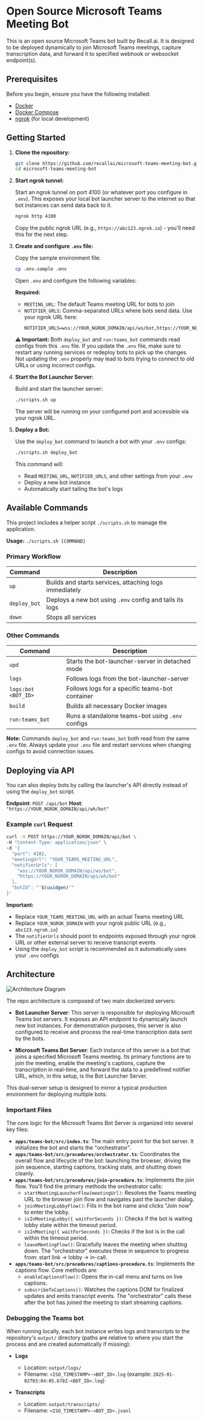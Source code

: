 # Open Source Microsoft Teams Meeting Bot

This is an open source Microsoft Teams bot built by Recall.ai. It is designed to be deployed dynamically to join Microsoft Teams meetings, capture transcription data, and forward it to specified webhook or websocket endpoint(s).

## Prerequisites

Before you begin, ensure you have the following installed:

- [Docker](https://docs.docker.com/get-docker/)
- [Docker Compose](https://docs.docker.com/compose/install/)
- [ngrok](https://ngrok.com/download) (for local development)

## Getting Started

1.  **Clone the repository:**

    ```bash
    git clone https://github.com/recallai/microsoft-teams-meeting-bot.git
    cd microsoft-teams-meeting-bot
    ```

2.  **Start ngrok tunnel:**

    Start an ngrok tunnel on port 4100 (or whatever port you configure in `.env`). This exposes your local bot launcher server to the internet so that bot instances can send data back to it.

    ```bash
    ngrok http 4100
    ```

    Copy the public ngrok URL (e.g., `https://abc123.ngrok.io`) - you'll need this for the next step.

3.  **Create and configure `.env` file:**

    Copy the sample environment file:

    ```bash
    cp .env.sample .env
    ```

    Open `.env` and configure the following variables:

    **Required:**

    - `MEETING_URL`: The default Teams meeting URL for bots to join
    - `NOTIFIER_URLS`: Comma-separated URLs where bots send data. Use your ngrok URL here:
      ```
      NOTIFIER_URLS=wss://YOUR_NGROK_DOMAIN/api/ws/bot,https://YOUR_NGROK_DOMAIN/api/wh/bot
      ```

    **⚠️ Important:** Both `deploy_bot` and `run:teams_bot` commands read configs from this `.env` file. If you update the `.env` file, make sure to restart any running services or redeploy bots to pick up the changes. Not updating the `.env` properly may lead to bots trying to connect to old URLs or using incorrect configs.

4.  **Start the Bot Launcher Server:**

    Build and start the launcher server:

    ```bash
    ./scripts.sh up
    ```

    The server will be running on your configured port and accessible via your ngrok URL.

5.  **Deploy a Bot:**

    Use the `deploy_bot` command to launch a bot with your `.env` configs:

    ```bash
    ./scripts.sh deploy_bot
    ```

    This command will:

    - Read `MEETING_URL`, `NOTIFIER_URLS`, and other settings from your `.env`
    - Deploy a new bot instance
    - Automatically start tailing the bot's logs

## Available Commands

This project includes a helper script `./scripts.sh` to manage the application.

**Usage:** `./scripts.sh [COMMAND]`

### Primary Workflow

| Command      | Description                                              |
| ------------ | -------------------------------------------------------- |
| `up`         | Builds and starts services, attaching logs immediately   |
| `deploy_bot` | Deploys a new bot using `.env` config and tails its logs |
| `down`       | Stops all services                                       |

### Other Commands

| Command             | Description                                      |
| ------------------- | ------------------------------------------------ |
| `upd`               | Starts the bot-launcher-server in detached mode  |
| `logs`              | Follows logs from the bot-launcher-server        |
| `logs:bot <BOT_ID>` | Follows logs for a specific teams-bot container  |
| `build`             | Builds all necessary Docker images               |
| `run:teams_bot`     | Runs a standalone teams-bot using `.env` configs |

**Note:** Commands `deploy_bot` and `run:teams_bot` both read from the same `.env` file. Always update your `.env` file and restart services when changing configs to avoid connection issues.

## Deploying via API

You can also deploy bots by calling the launcher's API directly instead of using the `deploy_bot` script.

**Endpoint**: `POST /api/bot`
**Host**: `    "https://YOUR_NGROK_DOMAIN/api/wh/bot"`

### Example `curl` Request

```bash
curl -X POST https://YOUR_NGROK_DOMAIN/api/bot \
-H "Content-Type: application/json" \
-d '{
  "port": 4102,
  "meetingUrl": "YOUR_TEAMS_MEETING_URL",
  "notifierUrls": [
    "wss://YOUR_NGROK_DOMAIN/api/ws/bot",
    "https://YOUR_NGROK_DOMAIN/api/wh/bot"
  ],
  "botId": "'$(uuidgen)'"
}'
```

**Important:**

- Replace `YOUR_TEAMS_MEETING_URL` with an actual Teams meeting URL
- Replace `YOUR_NGROK_DOMAIN` with your ngrok public URL (e.g., `abc123.ngrok.io`)
- The `notifierUrls` should point to endpoints exposed through your ngrok URL or other external server to receive transcript events
- Using the `deploy_bot` script is recommended as it automatically uses your `.env` configs

## Architecture

![Architecture Diagram](assets/architecture.png)

The repo architecture is composed of two main dockerized servers:

- **Bot Launcher Server**: This server is responsible for deploying Microsoft Teams bot servers. It exposes an API endpoint to dynamically launch new bot instances. For demonstration purposes, this server is also configured to receive and process the real-time transcription data sent by the bots.

- **Microsoft Teams Bot Server**: Each instance of this server is a bot that joins a specified Microsoft Teams meeting. Its primary functions are to join the meeting, enable the meeting's captions, capture the transcription in real-time, and forward the data to a predefined notifier URL, which, in this setup, is the Bot Launcher Server.

This dual-server setup is designed to mirror a typical production environment for deploying multiple bots.

### Important Files

The core logic for the Microsoft Teams Bot Server is organized into several key files:

- **`apps/teams-bot/src/index.ts`**: The main entry point for the bot server. It initializes the bot and starts the "orchestrator".
- **`apps/teams-bot/src/procedures/orchestrator.ts`**: Coordinates the overall flow and lifecycle of the bot: launching the browser, driving the join sequence, starting captions, tracking state, and shutting down cleanly.
- **`apps/teams-bot/src/procedures/join-procedure.ts`**: Implements the join flow. You'll find the primary methods the orchestrator calls:
  - `startMeetingLauncherFlow(meetingUrl)`: Resolves the Teams meeting URL to the browser join flow and navigates past the launcher dialog.
  - `joinMeetingLobbyFlow()`: Fills in the bot name and clicks "Join now" to enter the lobby.
  - `isInMeetingLobby({ waitForSeconds })`: Checks if the bot is waiting lobby state within the timeout period.
  - `isInMeeting({ waitForSeconds })`: Checks if the bot is in the call within the timeout period.
  - `leaveMeetingFlow()`: Gracefully leaves the meeting when shutting down.
    The "orchestrator" executes these in sequence to progress from: start link → lobby → in-call.
- **`apps/teams-bot/src/procedures/captions-procedure.ts`**: Implements the captions flow. Core methods are:
  - `enableCaptionsFlow()`: Opens the in-call menu and turns on live captions.
  - `subscribeToCaptions()`: Watches the captions DOM for finalized updates and emits transcript events.
    The "orchestrator" calls these after the bot has joined the meeting to start streaming captions.

### Debugging the Teams bot

When running locally, each bot instance writes logs and transcripts to the repository's `output/` directory (paths are relative to where you start the process and are created automatically if missing):

- **Logs**

  - Location: `output/logs/`
  - Filename: `<ISO_TIMESTAMP>-<BOT_ID>.log` (example: `2025-01-02T03:04:05.678Z-<BOT_ID>.log`)

- **Transcripts**
  - Location: `output/transcripts/`
  - Filename: `<ISO_TIMESTAMP>-<BOT_ID>.jsonl`
